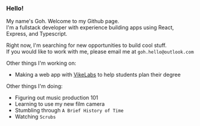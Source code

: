 ### Hello!

My name's Goh. Welcome to my Github page.    
I'm a fullstack developer with experience building apps using React, Express, and Typescript.  

Right now, I'm searching for new opportunities to build cool stuff.  
If you would like to work with me, please email me at `goh.hello@outlook.com`


Other things I'm working on:
- Making a web app with  [VikeLabs](https://github.com/VikeLabs) to help students plan their degree

Other things I'm doing:
- Figuring out music production 101
- Learning to use my new film camera
- Stumbling through `A Brief History of Time`
- Watching `Scrubs` 



<!--
**Gohsato/gohsato** is a ✨ _special_ ✨ repository because its `README.md` (this file) appears on your GitHub profile.

Here are some ideas to get you started:

- 🔭 I’m currently working on ...
- 🌱 I’m currently learning ...
- 👯 I’m looking to collaborate on ...
- 🤔 I’m looking for help with ...
- 💬 Ask me about ...
- 📫 How to reach me: ...
- 😄 Pronouns: ...
- ⚡ Fun fact: ...
-->
